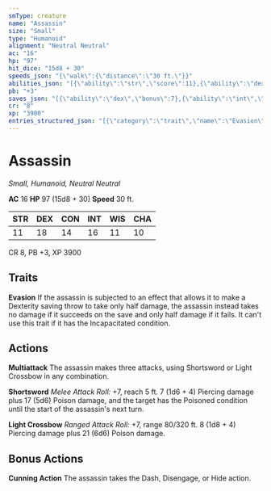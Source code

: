 ```yaml
---
smType: creature
name: "Assassin"
size: "Small"
type: "Humanoid"
alignment: "Neutral Neutral"
ac: "16"
hp: "97"
hit_dice: "15d8 + 30"
speeds_json: "{\"walk\":{\"distance\":\"30 ft.\"}}"
abilities_json: "[{\"ability\":\"str\",\"score\":11},{\"ability\":\"dex\",\"score\":18},{\"ability\":\"con\",\"score\":14},{\"ability\":\"int\",\"score\":16},{\"ability\":\"wis\",\"score\":11},{\"ability\":\"cha\",\"score\":10}]"
pb: "+3"
saves_json: "[{\"ability\":\"dex\",\"bonus\":7},{\"ability\":\"int\",\"bonus\":6}]"
cr: "8"
xp: "3900"
entries_structured_json: "[{\"category\":\"trait\",\"name\":\"Evasion\",\"text\":\"If the assassin is subjected to an effect that allows it to make a Dexterity saving throw to take only half damage, the assassin instead takes no damage if it succeeds on the save and only half damage if it fails. It can't use this trait if it has the Incapacitated condition.\"},{\"category\":\"action\",\"name\":\"Multiattack\",\"text\":\"The assassin makes three attacks, using Shortsword or Light Crossbow in any combination.\"},{\"category\":\"action\",\"name\":\"Shortsword\",\"text\":\"*Melee Attack Roll:* +7, reach 5 ft. 7 (1d6 + 4) Piercing damage plus 17 (5d6) Poison damage, and the target has the Poisoned condition until the start of the assassin's next turn.\"},{\"category\":\"action\",\"name\":\"Light Crossbow\",\"text\":\"*Ranged Attack Roll:* +7, range 80/320 ft. 8 (1d8 + 4) Piercing damage plus 21 (6d6) Poison damage.\"},{\"category\":\"bonus\",\"name\":\"Cunning Action\",\"text\":\"The assassin takes the Dash, Disengage, or Hide action.\"}]"
---
```


# Assassin
*Small, Humanoid, Neutral Neutral*

**AC** 16
**HP** 97 (15d8 + 30)
**Speed** 30 ft.

| STR | DEX | CON | INT | WIS | CHA |
| --- | --- | --- | --- | --- | --- |
| 11 | 18 | 14 | 16 | 11 | 10 |

CR 8, PB +3, XP 3900

## Traits

**Evasion**
If the assassin is subjected to an effect that allows it to make a Dexterity saving throw to take only half damage, the assassin instead takes no damage if it succeeds on the save and only half damage if it fails. It can't use this trait if it has the Incapacitated condition.

## Actions

**Multiattack**
The assassin makes three attacks, using Shortsword or Light Crossbow in any combination.

**Shortsword**
*Melee Attack Roll:* +7, reach 5 ft. 7 (1d6 + 4) Piercing damage plus 17 (5d6) Poison damage, and the target has the Poisoned condition until the start of the assassin's next turn.

**Light Crossbow**
*Ranged Attack Roll:* +7, range 80/320 ft. 8 (1d8 + 4) Piercing damage plus 21 (6d6) Poison damage.

## Bonus Actions

**Cunning Action**
The assassin takes the Dash, Disengage, or Hide action.
